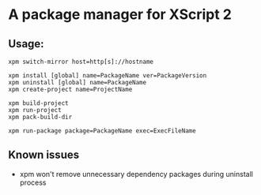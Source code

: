 # A package manager for XScript 2

## Usage:

```
xpm switch-mirror host=http[s]://hostname

xpm install [global] name=PackageName ver=PackageVersion
xpm uninstall [global] name=PackageName
xpm create-project name=ProjectName

xpm build-project
xpm run-project
xpm pack-build-dir

xpm run-package package=PackageName exec=ExecFileName
```

## Known issues

- xpm won't remove unnecessary dependency packages during uninstall process